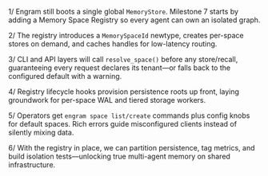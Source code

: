 1/ Engram still boots a single global `MemoryStore`. Milestone 7 starts by adding a Memory Space Registry so every agent can own an isolated graph.

2/ The registry introduces a `MemorySpaceId` newtype, creates per-space stores on demand, and caches handles for low-latency routing.

3/ CLI and API layers will call `resolve_space()` before any store/recall, guaranteeing every request declares its tenant—or falls back to the configured default with a warning.

4/ Registry lifecycle hooks provision persistence roots up front, laying groundwork for per-space WAL and tiered storage workers.

5/ Operators get `engram space list/create` commands plus config knobs for default spaces. Rich errors guide misconfigured clients instead of silently mixing data.

6/ With the registry in place, we can partition persistence, tag metrics, and build isolation tests—unlocking true multi-agent memory on shared infrastructure.
